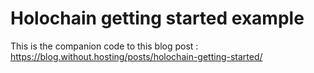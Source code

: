 # Holochain getting started example

This is the companion code to this blog post : https://blog.without.hosting/posts/holochain-getting-started/